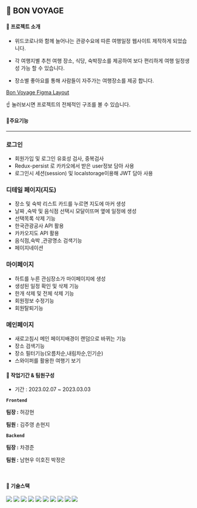 ## 🚞 BON VOYAGE

<h4>🔎 프로젝트 소개</h4> 

* 위드코로나와 함께 늘어나는 관광수요에 따른 여행일정 웹사이트 제작하게 되었습니다. 

* 각 여행지별 추천 여행 장소, 식당, 숙박장소를 제공하여 보다 편리하게 여행 일정생성 가능 할 수 있습니다. 

* 장소별 좋아요를 통해 사람들이 자주가는 여행장소를 제공 합니다. <br>


[Bon Voyage Figma Layout](https://www.figma.com/file/YFKGhz0okIx69jiwmyTUZa/%EC%97%AC%ED%96%89-%ED%94%8C%EB%9E%98%EB%84%88?node-id=0%3A1&t=AYThgrtD6XP3Dfdi-1) 

☝ 눌러보시면 프로젝트의 전체적인 구조를 볼 수 있습니다.
<br>
<h4> 🎈주요기능</h4> 

---

### 로그인

- 회원가입 및 로그인 유효성 검사, 중복검사
- Redux-persist 로 카카오에서 받은 user정보 담아 사용
- 로그인시 세션(session) 및 localstorage이용해 JWT 담아 사용

### 디테일 페이지(지도)

- 장소 및 숙박 리스트 카드를 누르면 지도에 마커 생성
- 날짜 ,숙박 및 음식점 선택시 모달이뜨며 옆에 일정에 생성
- 선택목록 삭제 기능
- 한국관광공사 API 활용
- 카카오지도 API 활용
- 음식점,숙박 ,관광명소 검색기능
- 페이지네이션

### 마이페이지

- 하트를 누른 관심장소가 마이페이지에 생성
- 생성된 일정 확인 및 삭제 기능
- 한개 삭제 및 전체 삭제 기능
- 회원정보 수정기능
- 회원탈퇴기능

### 메인페이지

- 새로고침시 메인 페이지배경이 랜덤으로 바뀌는 기능
- 장소 검색기능
- 장소 필터기능(오름차순,내림차순,인기순)
- 스와이퍼를 활용한 여행기 보기
<h4> 📅 작업기간 & 팀원구성</h4>

* 기간 : 2023.02.07 ~ 2023.03.03

**`Frontend`**

**팀장 :** 허강현

**팀원 :** 김주영 손현지

**`Backend`**

**팀장 :** 차경준

**팀원 :** 남현우 이호진 박정은

<br>
<h4>
🔨 기술스택
</h4>

<div>
	<img src="https://img.shields.io/badge/Visual Studio Code-007ACC?style=flat&logo=Visual Studio Code&logoColor=white" />
	<img src="https://img.shields.io/badge/GitHub-181717?style=flat&logo=GitHub&logoColor=white" />
	
   <img src="https://img.shields.io/badge/React-61DAFB?style=flat&logo=React&logoColor=white" />
	<img src="https://img.shields.io/badge/React Hook Form-EC5990?style=flat&logo=React Hook Form&logoColor=white" />
	<img src="https://img.shields.io/badge/Slack-4A154B?style=flat&logo=Slack&logoColor=white" />
   	<img src="https://img.shields.io/badge/Notion-000000?style=flat&logo=Notion&logoColor=white" />
	<img src="https://img.shields.io/badge/Kakao Map API-FFCD00?style=flat&logo=Kakao&logoColor=white" />
   <img src="https://img.shields.io/badge/Sourcetree-0052CC?style=flat&logo=Sourcetree&logoColor=white" />
   <img src="https://img.shields.io/badge/Tailwind CSS-06B6D4?style=flat&logo=Tailwind CSS&logoColor=white" />
	<img src="https://img.shields.io/badge/styled-components-DB7093?style=flat&logo=styledcomponents&logoColor=white" />
   
   
</div>
